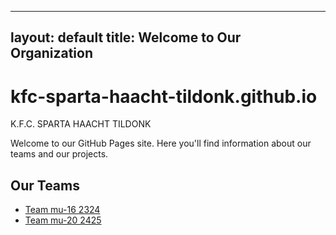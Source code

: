 

---
layout: default
title: Welcome to Our Organization
---

# kfc-sparta-haacht-tildonk.github.io
K.F.C. SPARTA HAACHT TILDONK

Welcome to our GitHub Pages site. Here you'll find information about our teams and our projects.

## Our Teams

- [Team mu-16 2324](/teams/mu16-2324/)
- [Team mu-20 2425](/teams/mu20-2425/)